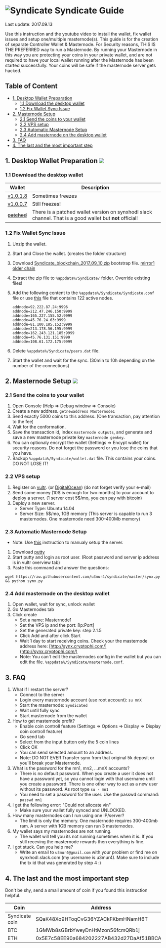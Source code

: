 # ![Syndicate](https://raw.githubusercontent.com/u3mur4/syndicate/master/logo.png) Syndicate Guide
Last update: 2017.09.13

Use this instruction and the youtube video to install the wallet, fix wallet issues and setup one/multiple masternode(s).
This guide is for the creation of separate Controller Wallet & Masternode.
For Security reasons, THIS IS THE PREFERRED way to run a Masternode. By running your Masternode in this way you are protecting
your coins in your private wallet, and are not required to have your local wallet running after the Masternode has been started successfully.
Your coins will be safe if the masternode server gets hacked.

## Table of Content
* [1. Desktop Wallet Preparation](#1-desktop-wallet-preparation)
	* [1.1 Download the desktop wallet](#11-download-the-desktop-wallet)
	* [1.2 Fix Wallet Sync Issue](#12-fix-wallet-sync-issue)
* [2. Masternode Setup](#2-masternode-setup)
	* [2.1 Send the coins to your wallet](#21-send-the-coins-to-your-wallet)
	* [2.2 VPS setup](#22-vps-setup)
	* [2.3 Automatic Masternode Setup](#23-automatic-masternode-setup)
	* [2.4 Add masternode on the desktop wallet](#24-add-masternode-on-the-desktop-wallet)
* [3. FAQ](#3-faq)
* [4. The last and the most important step](#4-the-last-and-the-most-important-step)


## 1. Desktop Wallet Preparation <a href="https://www.youtube.com/watch?v=CtnJlrl-kU0" target="_blank"><img src="https://i.imgur.com/SY3eO38.png"></a>

### 1.1 Download the desktop wallet
| Wallet        | Description  |
| --------------| -------------|
| [v1.0.1.8](https://github.com/SyndicateLabs/SyndicateQT/releases/download/v1.0.1.8/Syndicate.exe) | Sometimes freezes
| [v1.0.0.7](https://github.com/SyndicateLabs/SyndicateQT/releases/download/v1.0.0.7/SyndicateQTv1.0.0.7-2016-07-26.zip) | Still freezes!
| [~~patched~~](https://mega.nz/#!srpBkKyL!iUNsdLXDRiimHhkG-iNDFe8tEv5m70L1TWePHFnSkHQ)  | There is a patched wallet version on synxhodl slack channel. That is a good wallet but **not** official!

### 1.2 Fix Wallet Sync Issue
1. Unzip the wallet.
1. Start and Close the wallet. (creates the folder structure)
1. Download [Syndicate_blockchain_2017_09_10.zip](https://transfer.sh/t2Xo2/Syndicate_blockchain_2017_09_10.zip) bootstrap file. [mirror1](https://mega.nz/#!1iYBiSLR!-3UHVqz4X5fjLNBqn65OQTM_9zdl3V_AWhfzDb3meok) [older chain](http://108.61.216.160/cryptochainer.chains/chains/Syndicate_blockchain.zip)
1. Extract the zip file to `%appdata%/Syndicate/` folder. Override existing files!
1. Add the following content to the `%appdata%/Syndicate/Syndicate.conf` file or use [this](https://transfer.sh/14vce1/nodelist_09_10.txt) file that contains 122 active nodes.

    ```
    addnode=92.222.87.24:9996
    addnode=212.47.246.150:9999
    addnode=165.227.155.52:9999
    addnode=45.76.24.63:9999
    addnode=81.100.185.152:9999
    addnode=213.178.56.195:9999
    addnode=162.243.121.185:9999
    addnode=45.76.131.151:9999
    addnode=108.61.172.175:9999
    ```

1. Delete `%appdata%/Syndicate/peers.dat` file.
1. Start the wallet and wait for the sync. (30min to 10h depending on the number of the connections)
	
## 2. Masternode Setup <a href="https://www.youtube.com/watch?v=-Lt-ifQxS-w" target="_blank"><img src="https://i.imgur.com/SY3eO38.png"></a>

### 2.1 Send the coins to your wallet
1. Open Console (Help => Debug window => Console)
1. Create a new address. `getnewaddress Masternode1`
1. Send exactly 5000 coins to this address. (One transaction, pay attention to the fee)
1. Wait for the conformation.
1. Save the transaction id, index `masternode outputs`, and generate and save a new masternode private key `masternode genkey`.
1. You can optionaly encrypt the wallet (Settings => Encypt wallet) for security reasons. Do not forget the password or you lose the coins that you have.
1. Backup `%appdata%/Syndicate/wallet.dat` file. This contains your coins. DO NOT LOSE IT!

### 2.2 VPS setup
1. Register on [vultr](https://www.vultr.com/?ref=7205683). (or [DigitalOcean](https://m.do.co/c/93892c483019)) (do not forget verify your e-mail)
1. Send some money (10$ is enough for two months) to your account to deploy a server. (1 server cost 5$/mo, you can pay with bitcoin)
1. Deploy a new server.
    - Server Type: Ubuntu 14.04  
    - Server Size: 5$/mo, 1GB memory (This server is capable to run 3 masternodes. One masternode need 300-400Mb memory)

### 2.3 Automatic Masternode Setup
- Note: Use [this](https://github.com/u3mur4/syndicate/blob/master/MANUAL_SETUP.md) instruction to manualy setup the server.
1. Download [putty](https://the.earth.li/~sgtatham/putty/latest/w64/putty-64bit-0.70-installer.msi)
1. Start putty and login as root user. (Root password and server ip address is in vultr overview tab)
1. Paste this command and answer the questions:
```
wget https://raw.githubusercontent.com/u3mur4/syndicate/master/synx.py && python synx.py
```

### 2.4 Add masternode on the desktop wallet

1. Open wallet, wait for sync, unlock wallet
1. Go Masternodes tab
1. Click create
	- Set a name: Masternode1
	- Set the VPS ip and the port: [Ip:Port]
	- Set the generated private key: step 2.1.5
	- Click Add and after click Start
	- Wait 1 day to start receiving coins. Check your the masternode address here: [http://synx.cryptophi.com/](http://synx.cryptophi.com/)
	- Note: You can't edit the masternodes config in the wallet but you can edit the file. `%appdata%/Syndicate/masternode.conf`.

## 3. FAQ

1. What if I restart the server?
	- Connect to the server
	- Login every masternode account (use root account): `su mnX`
	- Start the masternode: `Syndicated`
	- Wait until fully sync
	- Start masternode from the wallet
1. How to get masternode profit?
	- Enable coin controll feature (Settings => Options => Display => Display coin controll feature)
	- Go send tab
	- Select from the input button only the 5 coin lines
	- Click OK
	- You can send selected amount to an address.
	- Note: DO NOT EVER Transfer synx from that original 5k deposit or you'll break your Masternode.
1. What is the password for the mn1, mn2, ...mnX accounts?
	- There is no default password. When you create a user it does not have a password yet, so you cannot login with that username until you create a password. There is one other way to act as a new user without its password. As root type `su - mn1`
	- You need to set a password for the user. Use the passwd command: `passwd mn1`
1. I get the following error: "Could not allocate vin"
	- Make sure your wallet fully synced and UNLOCKED.
1. How many masternodes can I run using one IP/server?
	- The limit is only the memory. One masternode requires 300-400mb ram. A server with 1GB memory can run 3 masternodes.
1. My wallet says my masternodes are not running.
	- The wallet will tell you its not running sometimes when it is. If you still receving the masternode rewards then everything is fine.
1. I got stuck. Can you help me?
	- Write an email to `u3mur4@gmail.com` with your problem or find me on synxhodl.slack.com (my username is u3mur4). Make sure to include the tx id that was generated by step 4 :)

## 4. The last and the most important step

Don't be shy, send a small amount of coin if you found this instruction helpful.

| Coin           | Address  |
| ---------------| ---------|
| Syndicate coin | SQaK48Xo9HToqCvG36YZACkFKbmHNamH6T |
| BTC 			 | 1GMWb8sGBrbYweyDnHtMzon56fcmQRb1j  |
| ETH 			 | 0x5E7c58EE90a684202227AB432d27DaAf51BBCA0f |

	

